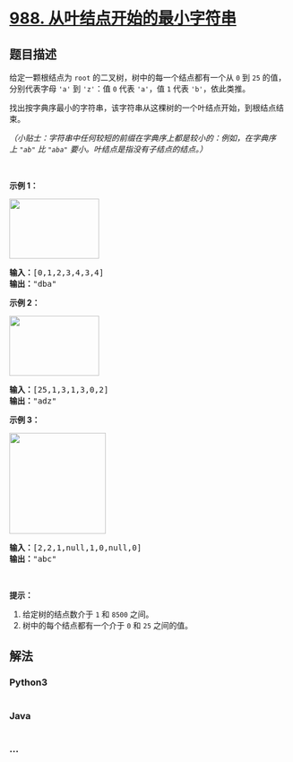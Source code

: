 # [988. 从叶结点开始的最小字符串](https://leetcode-cn.com/problems/smallest-string-starting-from-leaf)

## 题目描述
<!-- 这里写题目描述 -->
<p>给定一颗根结点为&nbsp;<code>root</code>&nbsp;的二叉树，树中的每一个结点都有一个从&nbsp;<code>0</code> 到&nbsp;<code>25</code>&nbsp;的值，分别代表字母&nbsp;<code>&#39;a&#39;</code> 到&nbsp;<code>&#39;z&#39;</code>：值&nbsp;<code>0</code> 代表&nbsp;<code>&#39;a&#39;</code>，值&nbsp;<code>1</code>&nbsp;代表&nbsp;<code>&#39;b&#39;</code>，依此类推。</p>

<p>找出按字典序最小的字符串，该字符串从这棵树的一个叶结点开始，到根结点结束。</p>

<p><em>（小贴士：字符串中任何较短的前缀在字典序上都是较小的：例如，在字典序上&nbsp;<code>&quot;ab&quot;</code> 比&nbsp;<code>&quot;aba&quot;</code>&nbsp;要小。叶结点是指没有子结点的结点。）</em></p>

<p>&nbsp;</p>

<ol>
</ol>

<p><strong>示例 1：</strong></p>

<p><strong><img alt="" src="https://assets.leetcode-cn.com/aliyun-lc-upload/uploads/2019/02/02/tree1.png" style="height: 107px; width: 160px;"></strong></p>

<pre><strong>输入：</strong>[0,1,2,3,4,3,4]
<strong>输出：</strong>&quot;dba&quot;
</pre>

<p><strong>示例 2：</strong></p>

<p><strong><img alt="" src="https://assets.leetcode-cn.com/aliyun-lc-upload/uploads/2019/02/02/tree2.png" style="height: 107px; width: 160px;"></strong></p>

<pre><strong>输入：</strong>[25,1,3,1,3,0,2]
<strong>输出：</strong>&quot;adz&quot;
</pre>

<p><strong>示例 3：</strong></p>

<p><strong><img alt="" src="https://assets.leetcode-cn.com/aliyun-lc-upload/uploads/2019/02/02/tree3.png" style="height: 180px; width: 172px;"></strong></p>

<pre><strong>输入：</strong>[2,2,1,null,1,0,null,0]
<strong>输出：</strong>&quot;abc&quot;
</pre>

<p>&nbsp;</p>

<p><strong>提示：</strong></p>

<ol>
	<li>给定树的结点数介于&nbsp;<code>1</code> 和&nbsp;<code>8500</code>&nbsp;之间。</li>
	<li>树中的每个结点都有一个介于&nbsp;<code>0</code>&nbsp;和&nbsp;<code>25</code>&nbsp;之间的值。</li>
</ol>



## 解法
<!-- 这里可写通用的实现逻辑 -->


<!-- tabs:start -->

### **Python3**
<!-- 这里可写当前语言的特殊实现逻辑 -->

```python

```

### **Java**
<!-- 这里可写当前语言的特殊实现逻辑 -->

```java

```

### **...**
```

```

<!-- tabs:end -->